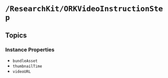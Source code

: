 # ``/ResearchKit/ORKVideoInstructionStep``

<!-- The content below this line is auto-generated and is redundant. You should either incorporate it into your content above this line or delete it. -->

## Topics

### Instance Properties

- ``bundleAsset``
- ``thumbnailTime``
- ``videoURL``